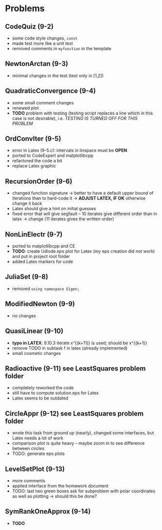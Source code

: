 # Problems

## CodeQuiz (9-2)
- some code style changes, `const`
- made test more like a unit test
- removed comments in `myfunction` in the template

## NewtonArctan (9-3)
- minimal changes in the test (test only in [1,2])

## QuadraticConvergence (9-4)
- some small comment changes
- renewed plot
- **TODO** problem with testing (testing script replaces a line which in this case is not desirable), i.e. *TESTING IS TURNED OFF FOR THIS PROBLEM*

## OrdConvIter (9-5)
- error in Latex (9-5.c): intervals in linspace must be **OPEN**
- ported to CodeExpert and matplotlibcpp
- refactored the code a bit
- replace Latex graphic

## RecursionOrder (9-6)
- changed function signature -> better to have a default upper bound of iterations than to hard-code it -> **ADJUST LATEX, IF OK** otherwise change it back
- Latex should give a hint on initial guesses
- fixed error that will give segfault – 10 iterates give different order than in latex -> change (11 iterates gives the written order)

## NonLinElectr (9-7)
- ported to matplotlibcpp and CE
- **TODO**: create Udiode.eps plot for Latex (my eps creation did not work) and put in project root folder
- added Latex markers for code

## JuliaSet (9-8)
- removed `using namespace Eigen;`

## ModifiedNewton (9-9)
- no changes

## QuasiLinear (9-10)
- **typo in LATEX**: 9.10.3 iterate x^{(k+11)} is used; should be x^{(k+1)}
- remove TODO in subtask f in latex (already implemented)
- small cosmetic changes

## Radioactive (9-11) see LeastSquares problem folder
- completely reworked the code
- still have to compute solution.eps for Latex
- Latex seems to be outdated

## CircleAppr (9-12) see LeastSquares problem folder
- wrote this task from ground up (nearly), changed some interfaces, but Latex needs a lot of work
- comparison plot is quite heavy – maybe zoom in to see difference between circles
- TODO: generate eps plots

## LevelSetPlot (9-13)
- more comments
- applied interface from the homework document
- TODO: last two green boxes ask for subproblem with polar coordinates as well as plotting -> should this be done?

## SymRankOneApprox (9-14)
- **TODO**

